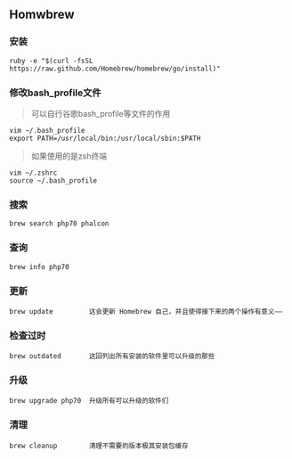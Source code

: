 ## Homwbrew

### 安装
~~~
ruby -e "$(curl -fsSL https://raw.github.com/Homebrew/homebrew/go/install)"
~~~

### 修改bash_profile文件

> 可以自行谷歌bash_profile等文件的作用

~~~
vim ~/.bash_profile
export PATH=/usr/local/bin:/usr/local/sbin:$PATH
~~~

> 如果使用的是zsh终端

~~~
vim ~/.zshrc
source ~/.bash_profile
~~~

### 搜索
~~~
brew search php70 phalcon
~~~

### 查询
~~~
brew info php70
~~~

### 更新
~~~
brew update         这会更新 Homebrew 自己，并且使得接下来的两个操作有意义——
~~~

### 检查过时
~~~
brew outdated       这回列出所有安装的软件里可以升级的那些
~~~

### 升级
~~~
brew upgrade php70  升级所有可以升级的软件们
~~~

### 清理
~~~
brew cleanup        清理不需要的版本极其安装包缓存
~~~
